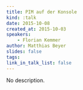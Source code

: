 ```yaml
---
title: PIM auf der Konsole
kind: :talk
date: 2015-10-08
created_at: 2015-10-03
speakers:
    - Florian Kemmer
author: Matthias Beyer
slides: false
tags:
link_in_talk_list: false
---
```


No description.

